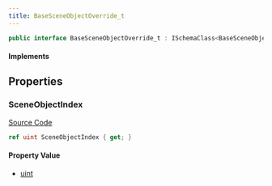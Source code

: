 ```yaml
---
title: BaseSceneObjectOverride_t
---
```


```csharp
public interface BaseSceneObjectOverride_t : ISchemaClass<BaseSceneObjectOverride_t>, ISchemaField, ISchemaClass, INativeHandle
```

#### Implements

## Properties

### SceneObjectIndex

[Source Code](https://github.com/swiftly-solution/swiftlys2/blob/main/managed/src/SwiftlyS2.Generated/Schemas/Interfaces/BaseSceneObjectOverride_t.cs#L17)

```csharp
ref uint SceneObjectIndex { get; }
```

#### Property Value

- [uint](https://learn.microsoft.com/dotnet/api/system.uint32)

